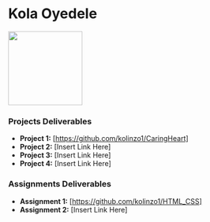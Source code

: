 # Kola Oyedele 
<img src="../Images/Portrait2.jpg" style="width:150px;"/>

### Projects Deliverables
- **Project 1:** [https://github.com/kolinzo1/CaringHeart]
- **Project 2:** [Insert Link Here]
- **Project 3:** [Insert Link Here]
- **Project 4:** [Insert Link Here]

### Assignments Deliverables
- **Assignment 1:** [https://github.com/kolinzo1/HTML_CSS]
- **Assignment 2:** [Insert Link Here]









[def]: ./BootCamp/Bootcamp/Images/Portrait
